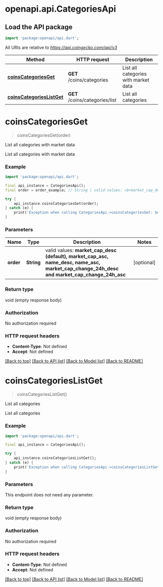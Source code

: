 # openapi.api.CategoriesApi

## Load the API package
```dart
import 'package:openapi/api.dart';
```

All URIs are relative to *https://api.coingecko.com/api/v3*

Method | HTTP request | Description
------------- | ------------- | -------------
[**coinsCategoriesGet**](CategoriesApi.md#coinscategoriesget) | **GET** /coins/categories | List all categories with market data
[**coinsCategoriesListGet**](CategoriesApi.md#coinscategorieslistget) | **GET** /coins/categories/list | List all categories


# **coinsCategoriesGet**
> coinsCategoriesGet(order)

List all categories with market data

List all categories with market data

### Example
```dart
import 'package:openapi/api.dart';

final api_instance = CategoriesApi();
final order = order_example; // String | valid values: <b>market_cap_desc (default), market_cap_asc, name_desc, name_asc, market_cap_change_24h_desc and market_cap_change_24h_asc</b>

try {
    api_instance.coinsCategoriesGet(order);
} catch (e) {
    print('Exception when calling CategoriesApi->coinsCategoriesGet: $e\n');
}
```

### Parameters

Name | Type | Description  | Notes
------------- | ------------- | ------------- | -------------
 **order** | **String**| valid values: <b>market_cap_desc (default), market_cap_asc, name_desc, name_asc, market_cap_change_24h_desc and market_cap_change_24h_asc</b> | [optional] 

### Return type

void (empty response body)

### Authorization

No authorization required

### HTTP request headers

 - **Content-Type**: Not defined
 - **Accept**: Not defined

[[Back to top]](#) [[Back to API list]](../README.md#documentation-for-api-endpoints) [[Back to Model list]](../README.md#documentation-for-models) [[Back to README]](../README.md)

# **coinsCategoriesListGet**
> coinsCategoriesListGet()

List all categories

List all categories

### Example
```dart
import 'package:openapi/api.dart';

final api_instance = CategoriesApi();

try {
    api_instance.coinsCategoriesListGet();
} catch (e) {
    print('Exception when calling CategoriesApi->coinsCategoriesListGet: $e\n');
}
```

### Parameters
This endpoint does not need any parameter.

### Return type

void (empty response body)

### Authorization

No authorization required

### HTTP request headers

 - **Content-Type**: Not defined
 - **Accept**: Not defined

[[Back to top]](#) [[Back to API list]](../README.md#documentation-for-api-endpoints) [[Back to Model list]](../README.md#documentation-for-models) [[Back to README]](../README.md)


